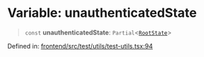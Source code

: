 # Variable: unauthenticatedState

> `const` **unauthenticatedState**: `Partial`\<[`RootState`](../../../../store/type-aliases/RootState.md)\>

Defined in: [frontend/src/test/utils/test-utils.tsx:94](https://github.com/lsendel/sass/blob/ca8b2b87627589617e0de57047e1f50d53e78078/frontend/src/test/utils/test-utils.tsx#L94)
